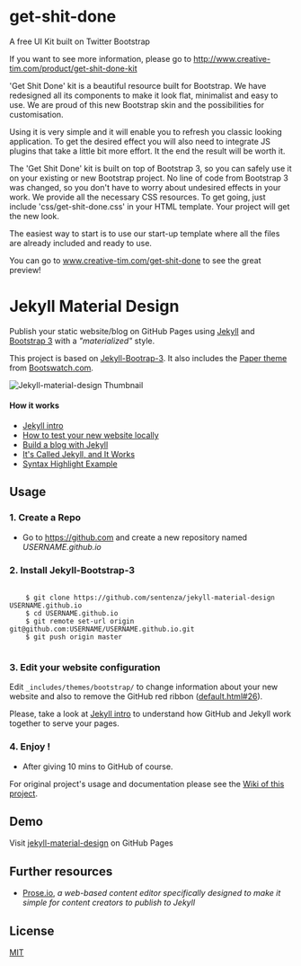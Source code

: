 get-shit-done
=============

A free UI Kit built on Twitter Bootstrap

If you want to see more information, please go to http://www.creative-tim.com/product/get-shit-done-kit

'Get Shit Done' kit is a beautiful resource built for Bootstrap. We have redesigned all its components to make it look flat, minimalist and easy to use. We are proud of this new Bootstrap skin and the possibilities for customisation.

Using it is very simple and it will enable you to refresh you classic looking application. To get the desired effect you will also need to integrate JS plugins that take a little bit more effort. It the end the result will be worth it.

The 'Get Shit Done' kit is built on top of Bootstrap 3, so you can safely use it on your existing or new Bootstrap project. No line of code from Bootstrap 3 was changed, so you don't have to worry about undesired effects in your work.            We provide all the necessary CSS resources. To get going, just include 'css/get-shit-done.css' in your HTML template. Your project will get the new look.

The easiest way to start is to use our start-up template where all the files are already included and ready to use.

You can go to www.creative-tim.com/get-shit-done to see the great preview!
      



Jekyll Material Design 
======================

Publish your static website/blog on GitHub Pages using [Jekyll](https://jekyllrb.com/) and [Bootstrap 3](https://github.com/twbs/bootstrap) with a *"materialized"* style.

This project is based on [Jekyll-Bootrap-3](https://github.com/dbtek/jekyll-bootstrap-3). It also includes the [Paper theme](http://bootswatch.com/paper) from [Bootswatch.com](http://bootswatch.com).

![Jekyll-material-design Thumbnail](https://github.com/sentenza/jekyll-material-design/blob/master/assets/images/jekyll-bootstrap.png "Jekyll material design default theme")


#### How it works

 - [Jekyll intro](http://sentenza.github.io/jekyll-material-design/lessons/2014/02/10/jekyll-intro)
 - [How to test your new website locally](http://sentenza.github.io/lessons/2016/01/17/testing-locally/)
 - [Build a blog with Jekyll](https://www.smashingmagazine.com/2014/08/build-blog-jekyll-github-pages/)
 - [It's Called Jekyll, and It Works](https://developmentseed.org/blog/2013/10/24/its-called-jekyll/)
 - [Syntax Highlight Example](http://sentenza.github.io/jekyll-material-design/lessons/2014/02/13/syntax-highlight-example)

## Usage

### 1. Create a Repo
- Go to <https://github.com> and create a new repository named *USERNAME.github.io*  

### 2. Install Jekyll-Bootstrap-3  
<pre>
  <code>
    $ git clone https://github.com/sentenza/jekyll-material-design USERNAME.github.io
    $ cd USERNAME.github.io
    $ git remote set-url origin git@github.com:USERNAME/USERNAME.github.io.git
    $ git push origin master  
  </code>
</pre> 

### 3. Edit your website configuration

Edit `_includes/themes/bootstrap/` to change information about your new website and also to remove the GitHub red ribbon ([default.html#26](https://github.com/sentenza/jekyll-material-design/blob/master/_includes/themes/bootstrap/default.html#L26)).

Please, take a look at [Jekyll intro](http://sentenza.github.io/jekyll-material-design/lessons/2014/02/10/jekyll-intro) to understand how GitHub and Jekyll work together to serve your pages.

### 4. Enjoy !
- After giving 10 mins to GitHub of course.  

For original project's usage and documentation please see the [Wiki of this project](https://github.com/sentenza/jekyll-material-design/wiki).

## Demo

Visit [jekyll-material-design](https://sentenza.github.io/jekyll-material-design) on GitHub Pages

## Further resources

- [Prose.io](http://prose.io/#about), *a web-based content editor specifically designed to make it simple for content creators to publish to Jekyll*

## License

[MIT](http://opensource.org/licenses/MIT)

